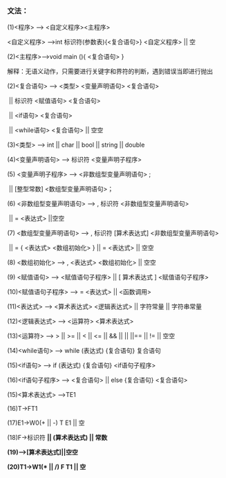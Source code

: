 ### 文法：

(1)<程序> --> <自定义程序><主程序>

<自定义程序> -->int 标识符(参数表){<复合语句>} <自定义程序> || 空

(2)<主程序>-->void main (){ <复合语句> }

解释：无语义动作，只需要进行关键字和界符的判断，遇到错误当即进行抛出

(2)<复合语句> --> <类型> <变量声明语句> <复合语句>

​						|| 标识符 <赋值语句> <复合语句>

​						|| <if语句> <复合语句> 

​						|| <while语句> <复合语句>  || 空空

(3)<类型> --> int || char || bool || string || double

(4)<变量声明语句> --> 标识符 <变量声明子程序>

(5) <变量声明子程序> --> <非数组型变量声明语句> ;

​									|| [整型常数] <数组型变量声明语句>；

(6) <非数组型变量声明语句> --> , 标识符 <非数组型变量声明语句> 

​													|| = <表达式> ||空空

(7) <数组型变量声明语句> --> , 标识符 [算术表达式] <非数组型变量声明语句>

​												|| = { <表达式> <数组初始化> } || = <表达式> || 空空

(8) <数组初始化> --> , <表达式> <数组初始化> || 空空

(9) <赋值语句> --> <赋值语句子程序> || [ 算术表达式 ] <赋值语句子程序>

(10)<赋值语句子程序> -->  = <表达式>  || <函数调用>

(11)<表达式> --> <算术表达式> <逻辑表达式> || 字符常量 || 字符串常量

(12)<逻辑表达式> --> <运算符> <算术表达式>

(13)<运算符> --> > || >= || < || <= || && || || ||== || != || 空空

(14)<while语句> --> while (表达式) {复合语句} 复合语句

(15)<if语句> --> if (表达式) {复合语句} <if语句子程序>

(16)<if语句子程序> --> <复合语句> || else {复合语句} <复合语句>

(15)<算术表达式> -->TE1

(16)T->FT1

(17)E1->W0(+ || -) T E1 || 空

(18)F->标识符 <B> || (算术表达式) || 常数

(19)<B>-->[算术表达式]||空空

(20)T1->W1(* || /) F T1 || 空